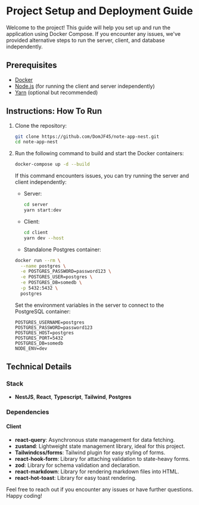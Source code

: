 # Project Setup and Deployment Guide

Welcome to the project! This guide will help you set up and run the application using Docker Compose. If you encounter any issues, we've provided alternative steps to run the server, client, and database independently.

## Prerequisites

- [Docker](https://www.docker.com/get-started)
- [Node.js](https://nodejs.org/) (for running the client and server independently)
- [Yarn](https://yarnpkg.com/) (optional but recommended)

## Instructions: How To Run

1. Clone the repository:

   ```bash
   git clone https://github.com/DomJF45/note-app-nest.git
   cd note-app-nest
   ```

2. Run the following command to build and start the Docker containers:

   ```bash
   docker-compose up -d --build
   ```

   If this command encounters issues, you can try running the server and client independently:

   - Server:
     ```bash
     cd server
     yarn start:dev
     ```
   - Client:

     ```bash
     cd client
     yarn dev --host
     ```

   - Standalone Postgres container:

   ```bash
   docker run --rm \
     --name postgres \
     -e POSTGRES_PASSWORD=password123 \
     -e POSTGRES_USER=postgres \
     -e POSTGRES_DB=somedb \
     -p 5432:5432 \
     postgres
   ```

   Set the environment variables in the server to connect to the PostgreSQL container:

   ```env
   POSTGRES_USERNAME=postgres
   POSTGRES_PASSWORD=password123
   POSTGRES_HOST=postgres
   POSTGRES_PORT=5432
   POSTGRES_DB=somedb
   NODE_ENV=dev
   ```

## Technical Details

### Stack

- **NestJS**, **React**, **Typescript**, **Tailwind**, **Postgres**

### Dependencies

#### Client

- **react-query**: Asynchronous state management for data fetching.
- **zustand**: Lightweight state management library, ideal for this project.
- **Tailwindcss/forms**: Tailwind plugin for easy styling of forms.
- **react-hook-form**: Library for attaching validation to state-heavy forms.
- **zod**: Library for schema validation and declaration.
- **react-markdown**: Library for rendering markdown files into HTML.
- **react-hot-toast**: Library for easy toast rendering.

Feel free to reach out if you encounter any issues or have further questions. Happy coding!
